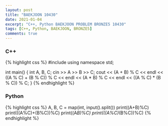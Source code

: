 ```yaml
---
layout: post
title: "BAEKJOON 10430"
date: 2021-01-04
excerpt: "C++, Python BAEKJOON PROBLEM BRONZE5 10430"
tags: [C++, Python, BAEKJOON, BRONZE5]
comments: true
---
```

### C++ 
{% highlight css %} 
#include <iostream>
using namespace std;

int main()
{
	int A, B, C;
	cin >> A >> B >> C;
	cout << (A + B) % C << endl << ((A % C) + (B % C)) % C << endl << (A * B) % C << endl << ((A % C) * (B % C)) % C;
}
{% endhighlight %}

### Python
{% highlight css %}
A, B, C = map(int, input().split())
print((A+B)%C)
print(((A%C)+(B%C))%C)
print((A*B)%C)
print(((A%C)*(B%C))%C)
{% endhighlight %}